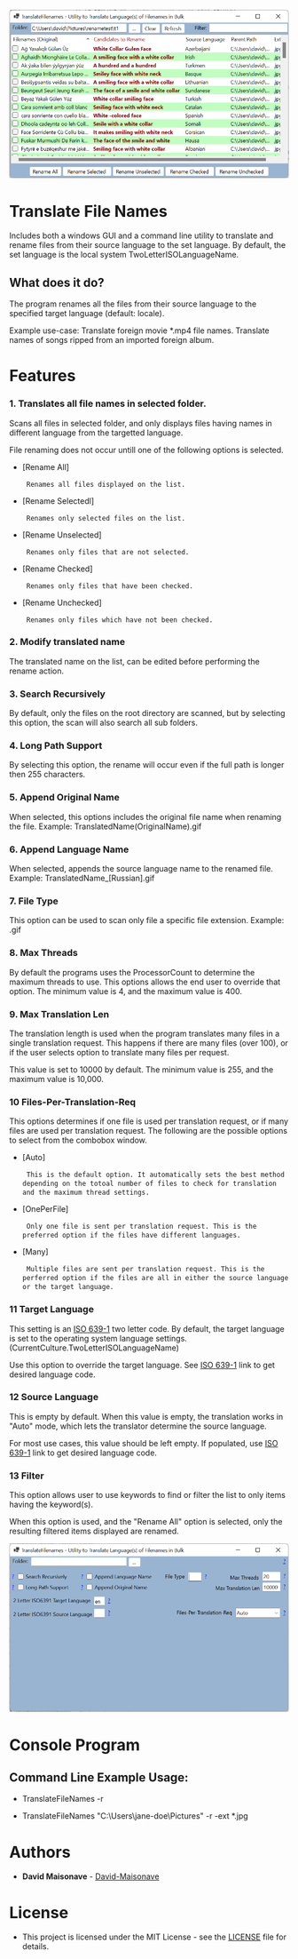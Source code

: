[![Screenshot1](doc/screenshot1.png)](https://github.com/David-Maisonave/TranslateFileNames)
# Translate File Names
Includes both a windows GUI and a command line utility to translate and rename files from their source language to the set language. By default, the set language is the local system TwoLetterISOLanguageName.

## What does it do?

The program renames all the files from their source language to the specified target language (default: locale).

Example use-case:
	Translate foreign movie *.mp4 file names.
	Translate names of songs ripped from an imported foreign album.


# Features

### 1. Translates all file names in selected folder.

Scans all files in selected folder, and only displays files having names in different language from the targetted language.

File renaming does not occur untill one of the following options is selected.
-  [Rename All]

		Renames all files displayed on the list.

-  [Rename Selectedl]

		Renames only selected files on the list.

-  [Rename Unselected]

		Renames only files that are not selected.

-  [Rename Checked]
	
		Renames only files that have been checked.

-  [Rename Unchecked]
	
		Renames only files which have not been checked.




### 2.  Modify translated name

The translated name on the list, can be edited before performing the rename action.

### 3.  Search Recursively

By default, only the files on the root directory are scanned, but by selecting this option, the scan will also search all sub folders.

### 4.  Long Path Support

By selecting this option, the rename will occur even if the full path is longer then 255 characters.

### 5.  Append Original Name 

When selected, this options includes the original file name when renaming the file.  Example: TranslatedName(OriginalName).gif

### 6.  Append Language Name

When selected, appends the source language name to the renamed file. Example: TranslatedName_[Russian].gif

### 7.  File Type

This option can be used to scan only file a specific file extension. Example: .gif

### 8.  Max Threads

By default the programs uses the ProcessorCount to determine the maximum threads to use.  This options allows the end user to override that option.  The minimum value is 4, and the maximum value is 400.

### 9.  Max Translation Len

The translation length is used when the program translates many files in a single translation request.  This happens if there are many files (over 100), or if the user selects option to translate many files per request.

This value is set to 10000 by default.  The minimum value is 255, and the maximum value is 10,000.

### 10  Files-Per-Translation-Req

This options determines if one file is used per translation request, or if many files are used per translation request. The following are the possible options to select from the combobox window.

-  [Auto]

		This is the default option. It automatically sets the best method depending on the totoal number of files to check for translation and the maximum thread settings.

-  [OnePerFile]

		Only one file is sent per translation request. This is the preferred option if the files have different languages.

-  [Many]

		Multiple files are sent per translation request. This is the perferred option if the files are all in either the source language or the target language.


### 11  Target Language

This setting is an [ISO 639-1](https://wikipedia.org/wiki/List_of_ISO_639-1_codes) two letter code.
By default, the target language is set to the operating system language settings. (CurrentCulture.TwoLetterISOLanguageName)

Use this option to override the target language.  See [ISO 639-1](https://wikipedia.org/wiki/List_of_ISO_639-1_codes) link to get desired language code.

### 12  Source Language

This is empty by default. When this value is empty, the translation works in "Auto" mode, which lets the translator determine the source language.

For most use cases, this value should be left empty.  If populated, use [ISO 639-1](https://wikipedia.org/wiki/List_of_ISO_639-1_codes) link to get desired language code.

### 13  Filter

This option allows user to use keywords to find or filter the list to only items having the keyword(s).

When this option is used, and the "Rename All" option is selected, only the resulting filtered items displayed are renamed.

[![Screenshot2](doc/screenshot2.png)](https://github.com/David-Maisonave/TranslateFileNames)

# Console Program

## Command Line Example Usage:

-  TranslateFileNames -r

-  TranslateFileNames "C:\Users\jane-doe\Pictures" -r -ext *.jpg


# Authors

* **David Maisonave** - [David-Maisonave](https://github.com/David-Maisonave)


# License

-  This project is licensed under the MIT License - see the [LICENSE](LICENSE) file for details.
